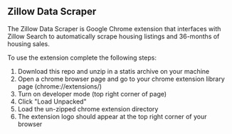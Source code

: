 ## Zillow Data Scraper

The Zillow Data Scraper is Google Chrome extension that interfaces with Zillow Search to automatically scrape housing listings and 36-months of housing sales.

To use the extension complete the following steps:
1) Download this repo and unzip in a statis archive on your machine
2) Open a chrome browser page and go to your chrome extension library page (chrome://extensions/)
3) Turn on developer mode (top right corner of page)
4) Click "Load Unpacked"
5) Load the un-zipped chrome extension directory
6) The extension logo should appear at the top right corner of your browser